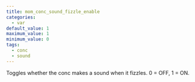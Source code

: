 ```yaml
---
title: mom_conc_sound_fizzle_enable
categories:
  - var
default_value: 1
maximum_value: 1
minimum_value: 0
tags:
  - conc
  - sound
---
```


Toggles whether the conc makes a sound when it fizzles. 0 = OFF, 1 = ON.
